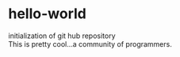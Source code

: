 # hello-world
initialization of git hub repository</br>
This is pretty cool...a community of programmers.
